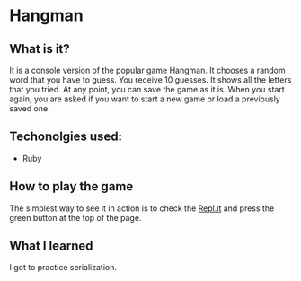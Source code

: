 # Hangman
## What is it?
It is a console version of the popular game Hangman. It chooses a random word that you have to guess. You receive 10 guesses. It shows all the letters that you tried. At any point, you can save the game as it is. When you start again, you are asked if you want to start a new game or load a previously saved one.
## Techonolgies used:
* Ruby

## How to play the game
The simplest way to see it in action is to check the [Repl.it](https://replit.com/@anabananaa/Hangman#main.rb) and press the green button at the top of the page.

## What I learned
I got to practice serialization.
